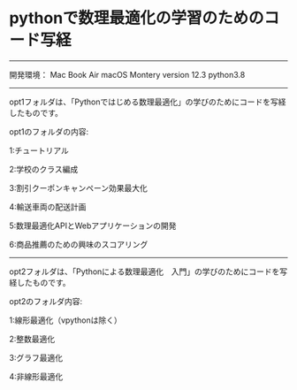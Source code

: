 # pythonで数理最適化の学習のためのコード写経
-----------------------------------------------------------------------------------
開発環境：
Mac Book Air
macOS Montery version 12.3 
python3.8

-----------------------------------------------------------------------------------
opt1フォルダは、「Pythonではじめる数理最適化」の学びのためにコードを写経したものです。

opt1のフォルダの内容:

1:チュートリアル

2:学校のクラス編成

3:割引クーポンキャンペーン効果最大化

4:輸送車両の配送計画

5:数理最適化APIとWebアプリケーションの開発

6:商品推薦のための興味のスコアリング

----------------------------------------------------------------------------------

opt2フォルダは、「Pythonによる数理最適化　入門」の学びのためにコードを写経したものです。

opt2のフォルダ内容:

1:線形最適化（vpythonは除く）

2:整数最適化

3:グラフ最適化

4:非線形最適化
